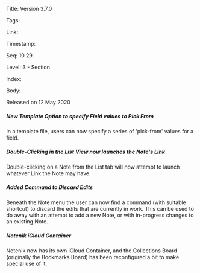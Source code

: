 Title: Version 3.7.0 

Tags:  

Link: 

Timestamp:  

Seq: 10.29 

Level: 3 - Section 

Index:  

Body: 

Released on 12 May 2020
 
##### New Template Option to specify Field values to Pick From

In a template file, users can now specify a series of 'pick-from' values for a field. 

 
##### Double-Clicking in the List View now launches the Note's Link

Double-clicking on a Note from the List tab will now attempt to launch whatever Link the Note may have. 

 
##### Added Command to Discard Edits

Beneath the Note menu the user can now find a command (with suitable shortcut) to discard the edits that are currently in work. This can be used to do away with an attempt to add a new Note, or with in-progress changes to an existing Note. 

 
##### Notenik iCloud Container

Notenik now has its own iCloud Container, and the Collections Board (originally the Bookmarks Board) has been reconfigured a bit to make special use of it. 

